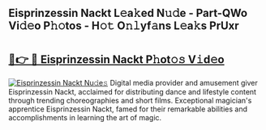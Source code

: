 ## Eisprinzessin Nackt L𝚎a𝚔ed N𝚞𝚍e - Part-QWo Vi𝚍𝚎o P𝚑𝚘tos - H𝚘𝚝 O𝚗𝚕yf𝚊ns L𝚎a𝚔s PrUxr

# <h2><a href="http://kfbdkq.oniu.top/?m=Eisprinzessin+Nackt">🔗👉 🔴 Eisprinzessin Nackt P𝚑ot𝚘𝚜 V𝚒d𝚎o</a></h2>

[![Eisprinzessin Nackt Nu𝚍e𝚜](https://i.imgur.com/0qMVB7G.gif)](http://kfbdkq.oniu.top/?m=Eisprinzessin+Nackt)
Digital media provider and amusement giver Eisprinzessin Nackt, acclaimed for distributing dance and lifestyle content through trending choreographies and short films. Exceptional magician's apprentice Eisprinzessin Nackt, famed for their remarkable abilities and accomplishments in learning the art of magic.  
